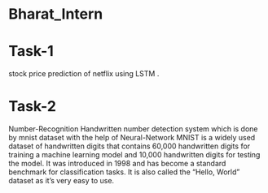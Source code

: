 # Bharat_Intern
# Task-1
stock price prediction of netflix using LSTM .
# Task-2
Number-Recognition
Handwritten number detection system which is done by mnist dataset with the help of Neural-Network
MNIST is a widely used dataset of handwritten digits that contains 60,000 handwritten digits for training a machine learning model and 10,000 handwritten digits for testing the model. It was introduced in 1998 and has become a standard benchmark for classification tasks. It is also called the “Hello, World” dataset as it’s very easy to use.
